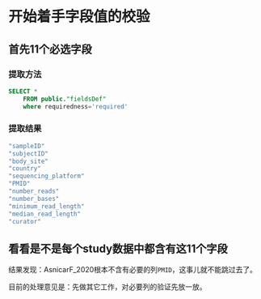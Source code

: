 # 开始着手字段值的校验

## 首先11个必选字段

### 提取方法

```sql
SELECT *
	FROM public."fieldsDef"
	where requiredness='required'
```

### 提取结果

```bash
"sampleID"
"subjectID"
"body_site"
"country"
"sequencing_platform"
"PMID"
"number_reads"
"number_bases"
"minimum_read_length"
"median_read_length"
"curator"
```

## 看看是不是每个study数据中都含有这11个字段

结果发现：AsnicarF_2020根本不含有必要的列`PMID`，这事儿就不能跳过去了。

目前的处理意见是：先做其它工作，对必要列的验证先放一放。